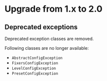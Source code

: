 # Upgrade from 1.x to 2.0

## Deprecated exceptions

Deprecated exception classes are removed.

Following classes are no longer available:

* `AbstractConfigException`
* `FixersConfigException`
* `LevelConfigException`
* `PresetConfigException`
